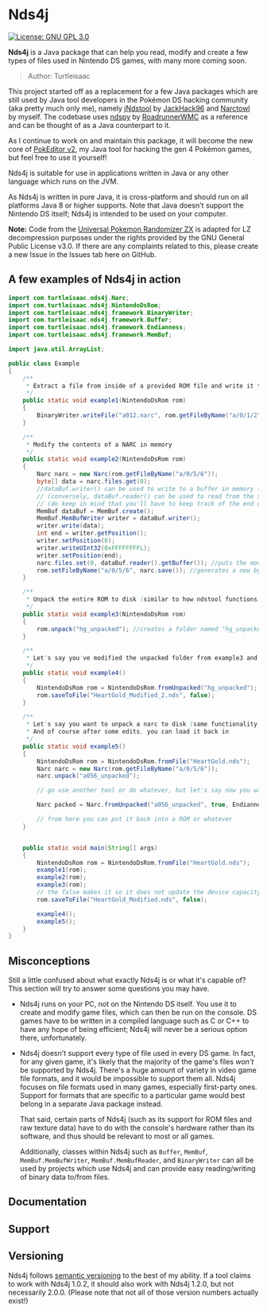 Nds4j
=====

[//]: # ([![Discord]&#40;https://img.shields.io/discord/534221996230180884.svg?logo=discord&logoColor=white&colorB=7289da&#41;]&#40;https://discord.gg/RQhxAxw&#41;)

[//]: # ([![Documentation]&#40;https://img.shields.io/badge/documentation-Read%20the%20Docs-brightgreen.svg?logo=read%20the%20docs&logoColor=white&#41;]&#40;http://ndspy.readthedocs.io/&#41;)

[//]: # ([![PyPI]&#40;https://img.shields.io/pypi/v/ndspy.svg?logo=python&logoColor=white&#41;]&#40;https://pypi.org/project/ndspy/&#41;)
[![License: GNU GPL 3.0](https://img.shields.io/github/license/RoadrunnerWMC/ndspy.svg?logo=gnu&logoColor=white)](https://www.gnu.org/licenses/gpl-3.0)

**Nds4j** is a Java package that can help you read, modify and create a few types of files used in
Nintendo DS games, with many more coming soon.

> Author: Turtleisaac

This project started off as a replacement for a few Java packages which are still used by Java tool developers in the Pokémon
DS hacking community (aka pretty much only me), namely [jNdstool](https://github.com/JackHack96/jNdstool) by
[JackHack96](https://github.com/JackHack96) and [Narctowl](https://github.com/turtleisaac/Narctowl) by myself. The
codebase uses [ndspy](https://github.com/RoadrunnerWMC/ndspy/tree/master)
by [RoadrunnerWMC](https://github.com/RoadrunnerWMC) as a reference and can be thought of as a Java counterpart to it.

As I continue to work on and maintain this package, it will become the new core of [PokEditor v2](https://github.com/turtleisaac/PokEditor-v2), 
my Java tool for hacking the gen 4 Pokémon games, but feel free to use it yourself!

Nds4j is suitable for use in applications written in Java or any other language which runs on the JVM.

As Nds4j is written in pure Java, it is cross-platform and should run on all platforms Java 8 or higher supports.
Note that Java doesn't support the Nintendo DS itself; Nds4j is intended to be used on your computer.

[//]: # (Interested? Read on to see some examples, or check the [API)

[//]: # (Reference]&#40;https://ndspy.readthedocs.io/en/latest/api/index.html&#41; to see the)

[//]: # (documentation for a specific module. When you're ready to install, head over to)

[//]: # (the [Installation]&#40;#installation&#41; section!)

**Note:** Code from the [Universal Pokemon Randomizer ZX](https://github.com/Ajarmar/universal-pokemon-randomizer-zx)
is adapted for LZ decompression purposes under the rights provided by the GNU General Public License v3.0.
If there are any complaints related to this, please create a new Issue in the Issues tab here on GitHub.

A few examples of Nds4j in action
---------------------------------

```java
import com.turtleisaac.nds4j.Narc;
import com.turtleisaac.nds4j.NintendoDsRom;
import com.turtleisaac.nds4j.framework.BinaryWriter;
import com.turtleisaac.nds4j.framework.Buffer;
import com.turtleisaac.nds4j.framework.Endianness;
import com.turtleisaac.nds4j.framework.MemBuf;

import java.util.ArrayList;

public class Example
{
    /**
     * Extract a file from inside of a provided ROM file and write it to disk
     */
    public static void example1(NintendoDsRom rom)
    {
        BinaryWriter.writeFile("a012.narc", rom.getFileByName("a/0/1/2"));
    }

    /**
     * Modify the contents of a NARC in memory
     */
    public static void example2(NintendoDsRom rom)
    {
        Narc narc = new Narc(rom.getFileByName("a/0/5/6"));
        byte[] data = narc.files.get(0);
        //dataBuf.writer() can be used to write to a buffer in memory (aka dataBuf)
        // (conversely, dataBuf.reader() can be used to read from the same buffer)
        // (do keep in mind that you'll have to keep track of the end of the buffer yourself at times)
        MemBuf dataBuf = MemBuf.create();
        MemBuf.MemBufWriter writer = dataBuf.writer();
        writer.write(data);
        int end = writer.getPosition();
        writer.setPosition(0);
        writer.writeUInt32(0xFFFFFFFFL);
        writer.setPosition(end);
        narc.files.set(0, dataBuf.reader().getBuffer()); //puts the modified byte[] back into the narc
        rom.setFileByName("a/0/5/6", narc.save()); //generates a new byte[] representing the modified narc
    }

    /**
     * Unpack the entire ROM to disk (similar to how ndstool functions)
     */
    public static void example3(NintendoDsRom rom)
    {
        rom.unpack("hg_unpacked"); //creates a folder named "hg_unpacked" in the current working directory
    }

    /**
     * Let's say you've modified the unpacked folder from example3 and want to load it back into Nds4j
     */
    public static void example4()
    {
        NintendoDsRom rom = NintendoDsRom.fromUnpacked("hg_unpacked");
        rom.saveToFile("HeartGold_Modified_2.nds", false);
    }

    /**
     * Let's say you want to unpack a narc to disk (same functionality as knarc or Narctowl)
     * And of course after some edits, you can load it back in
     */
    public static void example5()
    {
        NintendoDsRom rom = NintendoDsRom.fromFile("HeartGold.nds");
        Narc narc = new Narc(rom.getFileByName("a/0/5/6"));
        narc.unpack("a056_unpacked");

        // go use another tool or do whatever, but let's say now you want to pack it back to being a NARC

        Narc packed = Narc.fromUnpacked("a056_unpacked", true, Endianness.BIG);

        // from here you can put it back into a ROM or whatever
    }


    public static void main(String[] args)
    {
        NintendoDsRom rom = NintendoDsRom.fromFile("HeartGold.nds");
        example1(rom);
        example2(rom);
        example3(rom);
        // the false makes it so it does not update the device capacity byte in the ROM header
        rom.saveToFile("HeartGold_Modified.nds", false);

        example4();
        example5();
    }
}
```


Misconceptions
--------------

Still a little confused about what exactly Nds4j is or what it's capable of?
This section will try to answer some questions you may have.

[//]: # (- Nds4j is a *library*, not a *program.* To use Nds4j, you have to write your)

[//]: # (    own Java code; Nds4j is essentially a tool your code can use. This may)

[//]: # (    sound daunting -- especially if you're not very familiar with Java -- but)

[//]: # (    the [tutorials]&#40;https://ndspy.readthedocs.io/en/latest/tutorials/index.html&#41;)

[//]: # (    walk you through this process step-by-step for some common tasks. )

[//]: # (    If Python)

[//]: # (    is what you are more familiar with, please check out)

[//]: # (    [ndspy]&#40;https://github.com/RoadrunnerWMC/ndspy/tree/master&#41;.)
- Nds4j runs on your PC, not on the Nintendo DS itself. You use it to create
    and modify game files, which can then be run on the console. DS games have
    to be written in a compiled language such as C or C++ to have any hope of
    being efficient; Nds4j will never be a serious option there,
    unfortunately.
- Nds4j doesn't support every type of file used in every DS game. In fact,
    for any given game, it's likely that the majority of the game's files
    *won't* be supported by Nds4j. There's a huge amount of variety in video
    game file formats, and it would be impossible to support them all. Nds4j
    focuses on file formats used in many games, especially first-party ones.
    Support for formats that are specific to a particular game would best
    belong in a separate Java package instead.

    That said, certain parts of Nds4j (such as its support for ROM files and
    raw texture data) have to do with the console's hardware rather than its
    software, and thus should be relevant to most or all games.

    Additionally, classes within Nds4j such as `Buffer`, `MemBuf`, `MemBuf.MemBufWriter`,
    `MemBuf.MemBufReader`, and `BinaryWriter` can all be used by projects which
    use Nds4j and can provide easy reading/writing of binary data to/from files.

Documentation
-------------

[//]: # ([ndspy's documentation is hosted on Read the)

[//]: # (Docs]&#40;https://ndspy.readthedocs.io/en/latest/index.html&#41;, and the documentation)

[//]: # (source code can be found in the ``docs/`` folder in this repository. In)

[//]: # (addition to the [API)

[//]: # (reference]&#40;https://ndspy.readthedocs.io/en/latest/api/index.html&#41;, there are)

[//]: # (also)

[//]: # ([examples]&#40;https://ndspy.readthedocs.io/en/latest/index.html#a-few-examples-of-ndspy-in-action&#41;)

[//]: # (and [tutorials]&#40;https://ndspy.readthedocs.io/en/latest/tutorials/index.html&#41; to)

[//]: # (help you out!)


Support
-------

[//]: # (I spent a long time writing the documentation for ndspy, so first please)

[//]: # (double-check that your question isn't already answered in the [API)

[//]: # (reference]&#40;https://ndspy.readthedocs.io/en/latest/api/index.html&#41; or)

[//]: # ([Tutorials]&#40;https://ndspy.readthedocs.io/en/latest/tutorials/index.html&#41;)

[//]: # (sections in the documentation.)

[//]: # ()
[//]: # (If that doesn't help, you can ask me &#40;RoadrunnerWMC&#41; your questions via [the)

[//]: # (ndspy Discord server]&#40;https://discord.gg/RQhxAxw&#41;. I'll try to get back to)

[//]: # (you as quickly as I can!)

[//]: # (If you think you've found a bug in Nds4j, please [file an issue on)

[//]: # (GitHub]&#40;https://github.com/turtleisaac/Nds4j/issues/new&#41;. Thanks!)


Versioning
----------

Nds4j follows [semantic versioning](https://semver.org/) to the best of my
ability. If a tool claims to work with Nds4j 1.0.2, it should also work with
Nds4j 1.2.0, but not necessarily 2.0.0. (Please note that not all of those
version numbers actually exist!)

[//]: # (Undocumented modules are considered exempt from semantic versioning, and are)

[//]: # (subject to drastic changes at any time. This is also mentioned in the)

[//]: # ([Undocumented)

[//]: # (APIs]&#40;https://ndspy.readthedocs.io/en/latest/api/index.html#undocumented-apis&#41;)

[//]: # (section of the documentation.)